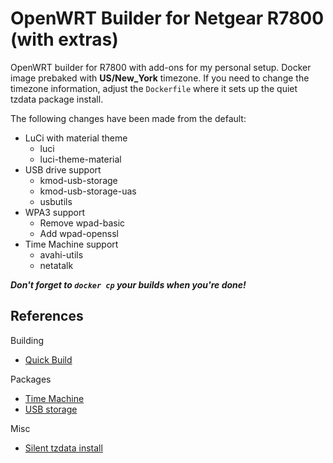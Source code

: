 # OpenWRT Builder for Netgear R7800 (with extras)

OpenWRT builder for R7800 with add-ons for my personal setup. Docker image prebaked with **US/New_York** timezone. If you need to change the timezone information, adjust the `Dockerfile` where it sets up the quiet tzdata package install.

The following changes have been made from the default:

* LuCi with material theme
  * luci
  * luci-theme-material
* USB drive support
  * kmod-usb-storage
  * kmod-usb-storage-uas
  * usbutils
* WPA3 support
  * Remove wpad-basic
  * Add wpad-openssl
* Time Machine support
  * avahi-utils
  * netatalk

***Don't forget to `docker cp` your builds when you're done!***

## References

Building

* [Quick Build](https://openwrt.org/docs/guide-developer/quickstart-build-images)

Packages

* [Time Machine](https://openwrt.org/docs/guide-user/services/nas/netatalk_configuration)
* [USB storage](https://openwrt.org/docs/guide-user/storage/usb-drives)

Misc

* [Silent tzdata install](https://stackoverflow.com/questions/8671308/non-interactive-method-for-dpkg-reconfigure-tzdata)
